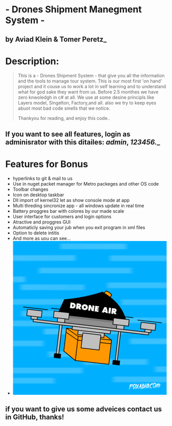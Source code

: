 # - Drones Shipment Manegment System -
## by Aviad Klein & Tomer Peretz_

# Description:

> This is a  - Drones Shipment System - that give you all the
>information and the tools to manage tour system.
> This is our most first 'on hand' project and it couse us to work a lot in self learning and to
> understand what for god sake they want from us.
> Before 2.5 monthes we have zero knwoledgh in c# at all.
> We use at some desine principls like Layers model, Singelton,
> Factory,and all. also we try to keep eyes abuot most bad code smells that we notice.
>
> Thankyou for reading, and enjoy this code..
## If you want to see all features, login as adminisrator with this ditailes: *admin*, *123456.*_

# Features for Bonus

- hyperlinks to git & mail to us
- Use in nuget packet manager for Metro packeges and other OS code
- Toolbar changes
- Icon on desktop taskbar
- Dll import of kernel32 let as show console mode at app
- Multi threding sincronize app - all windows update in real time
- Battery proggres bar with colores by our made scale
- User interface for customers and login options
- Atractive and proggres GUI
- Automaticly saving your jub when you exit program in xml files
- Option to delete intitis
- And more as uou can see...
- ![](droneGif.gif)
## if you want to give us some adveices contact us in GitHub, thanks!



